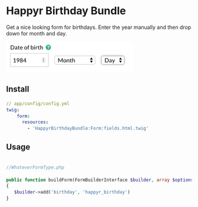 Happyr Birthday Bundle
======================

Get a nice looking form for birthdays. Enter the year manually and then drop down for month and day.

![Example how it will look](/Resources/docs/example.png)


## Install

``` yml
// app/config/config.yml
twig:
    form:
      resources:
        - 'HappyrBirthdayBundle:Form:fields.html.twig'

```

## Usage

``` php

//WhateverFormType.php

public function buildForm(FormBuilderInterface $builder, array $options)
{
   $builder->add('birthday', 'happyr_birthday')
}
```